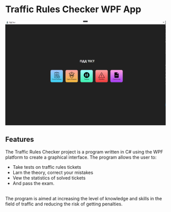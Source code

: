 # Traffic Rules Checker WPF App

<img src="https://github.com/xennony/traffic-rules-wpf-app/blob/main/TrafficWpf.png" alt= “” width="700" height="value">

## Features

The Traffic Rules Checker project is a program written in C# using the WPF platform to create a graphical interface. 
The program allows the user to: 
+ Take tests on traffic rules tickets
+ Larn the theory, correct your mistakes
+ Vew the statistics of solved tickets
+ And pass the exam. 
<br/>
The program is aimed at increasing the level of knowledge and skills in the field of traffic and reducing the risk of getting penalties.
